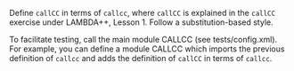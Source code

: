 <!-- Copyright (c) 2013-2019 K Team. All Rights Reserved. -->

Define `callCC` in terms of `callcc`, where `callCC` is explained in the
`callCC` exercise under LAMBDA++, Lesson 1.  Follow a substitution-based style.

To facilitate testing, call the main module CALLCC (see tests/config.xml).
For example, you can define a module CALLCC which imports the previous
definition of `callcc` and adds the definition of `callCC` in terms of
`callcc`.
